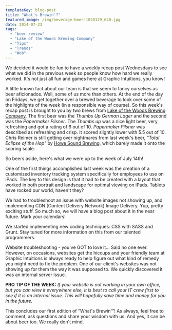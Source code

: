 ```yaml
---
templateKey: blog-post
title: "What's Brewin'?"
featured_image: /img/beverage-beer-1820129_640.jpg
date: 2014-07-23
tags:
  - "beer review"
  - "Lake of the Woods Brewing Company"
  - "Tips"
  - "Trends"
  - "Web"
---
```


We decided it would be fun to have a weekly recap post Wednesdays to see what we did in the previous week so people know how hard we really worked. It's not just all fun and games here at Graphic Intuitions, you know!

A little known fact about our team is that we seem to fancy ourselves as beer aficionados.  Well, some of us more than others. At the end of the day on Fridays, we get together over a brewed beverage to look over some of the highlights of the week (in a responsible way of course). So this week's recap post is brought to you by two brews from [Lake of the Woods Brewing Company](http://lowbrewco.com/). The first beer was the _Thumbs Up German Lager_ and the second was the _Papermaker Pilsner_. The _Thumbs up_ was a nice light beer, very refreshing and got a rating of 6 out of 10. _Papermaker Pilsner_ was described as refreshing and crisp. It scored slightly lower with 5.5 out of 10. Chris Reimer is still getting over nightmares from last week's beer, _"Total Eclipse of the Hop"_ by [Howe Sound Brewing](http://howesound.com), which barely made it onto the scoring scale.

So beers aside, here's what we were up to the week of July 14th!

One of the first things accomplished last week was the creation of a customized inventory tracking system specifically for employees to use on iPads. The key to this design is that it had to be created with a layout that worked in both portrait and landscape for optimal viewing on iPads. Tablets have rocked our world, haven't they?

We had to troubleshoot an issue with website images not showing up, and implementing CDN (Content Delivery Network) Image Delivery. Yup, pretty exciting stuff. So much so, we will have a blog post about it in the near future. Mark your calendars!

We started implementing new coding techniques: CSS with SASS and Grunt. Stay tuned for more information on this from our talented programmers.

Website troubleshooting - you've GOT to love it... Said no one ever. However, on occasions, websites get the hiccups and your friendly team at Graphic Intuitions is always ready to help figure out what kind of remedy you might need to fix the problem. One of our client's websites was not showing up for them the way it was supposed to. We quickly discovered it was an internal server issue.

**PRO TIP OF THE WEEK:** _If your website is not working in your own office, but you can view it everywhere else, it is best to call your IT crew first to see if it is an internal issue. This will hopefully save time and money for you in the future._

This concludes our first edition of "What's Brewin'"! As always, feel free to comment, ask questions and share your wisdom with us. And yes, it can be about beer too. We really don't mind.